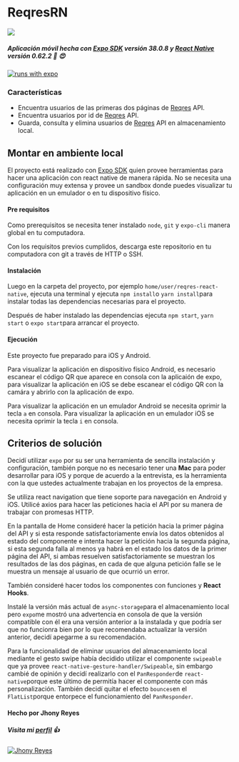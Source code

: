 # ReqresRN

![](https://www.programmableweb.com/sites/default/files/reqres.jpg)


##### Aplicación móvil hecha con [Expo SDK](https://expo.io/ "Expo") versión 38.0.8 y [React Native](https://reactnative.dev/ "React Native") versión 0.62.2 :iphone: :heart_eyes:

[![runs with expo](https://img.shields.io/badge/Runs%20with%20Expo-000.svg?style=flat-square&logo=EXPO&labelColor=f3f3f3&logoColor=000)](https://expo.io/)



### Características

- Encuentra usuarios de las primeras dos páginas de [Reqres](https://reqres.in/ "Reqres") API.
- Encuentra usuarios por id de [Reqres](https://reqres.in/ "Reqres") API.
- Guarda, consulta y elimina usuarios de [Reqres](https://reqres.in/ "Reqres") API en almacenamiento local.

## Montar en ambiente local

El proyecto está realizado con [Expo SDK](https://expo.io/ "Expo") quien provee herramientas para hacer una aplicación con react native de manera rápida. No se necesita una configuración muy extensa y provee un sandbox donde puedes visualizar tu aplicación en un emulador o en tu dispositivo físico.

#### Pre requisitos
Como prerequisitos se necesita tener instalado `node`, `git` y `expo-cli` manera global en tu computadora.

Con los requisitos previos cumplidos, descarga este repositorio en tu computadora con git a través de HTTP o SSH.

#### Instalación
Luego en la carpeta del proyecto, por ejemplo `home/user/reqres-react-native`, ejecuta una terminal y ejecuta `npm install`o `yarn install`para instalar todas las dependencias necesarias para el proyecto.

Después de haber instalado las dependencias ejecuta `npm start`, `yarn start` o `expo start`para arrancar el proyecto.

#### Ejecución
Este proyecto fue preparado para iOS y Android.

Para visualizar la aplicación en dispositivo físico Android, es necesario escanear el código QR que aparece en consola con la aplicaión de expo, para visualizar la aplicación en iOS se debe escanear el código QR con la camára y abrirlo con la aplicación de expo.

Para visualizar la aplicación en un emulador Android se necesita oprimir la tecla `a` en consola.
Para visualizar la aplicación en un emulador iOS se necesita oprimir la tecla `i` en consola.

## Criterios de solución
Decidí utilizar `expo` por su ser una herramienta de sencilla instalación y configuración, también porque no es necesario tener una **Mac** para poder desarrollar para iOS y porque de acuerdo a la entrevista, es la herramienta con la que ustedes actualmente trabajan en los proyectos de la empresa.

Se utiliza react navigation que tiene soporte para navegación en Android y iOS. Utilicé axios para hacer las peticiones hacia el API por su manera de trabajar con promesas HTTP.

En la pantalla de Home consideré hacer la petición hacia la primer página del API y si esta responde satisfactoriamente envía los datos obtenidos al estado del componente e intenta hacer la petición hacia la segunda página, si esta segunda falla al menos ya habrá en el estado los datos de la primer página del API, si ambas resuelven satisfactoriamente se muestran los resultados de las dos páginas, en cada de que alguna petición falle se le muestra un mensaje al usuario de que ocurrió un error.

También consideré hacer todos los componentes con funciones y **React Hooks**.

Instalé la versión más actual de `async-storage`para el almacenamiento local pero `expo`me mostró una advertencia en consola de que la versión compatible con él era una versión anterior a la instalada y que podría ser que no funcionra bien por lo que recomendaba actualizar la versión anterior, decidí apegarme a su recomendación.

Para la funcionalidad de eliminar usuarios del almacenamiento local mediante el gesto swipe había decidido utilizar el componente `swipeable` que ya provee `react-native-gesture-handler/Swipeable`, sin embargo cambié de opinión y decidí realizarlo con el `PanResponder`de `react-native`porque este último de permitía hacer el componente con más personalización. También decidí quitar el efecto `bounces`en el `FlatList`porque entorpece el funcionamiento del `PanResponder`.


#### Hecho por Jhony Reyes 
##### Visita mi [perfil](https://www.linkedin.com/in/jhonyreyes "Jhony Reyes")  :thumbsup:
[![Jhony Reyes](https://s.gravatar.com/avatar/fa330127c849c8d7b0164315dde651de?s=80 "Jhony Reyes")](https://www.linkedin.com/in/jhonyreyes "Jhony Reyes")

